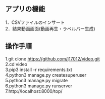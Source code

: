 ## アプリの機能  
1．CSVファイルのインサート    
2．結果動画画面(動画再生・ラベルバー生成)    

## 操作手順   
1.git clone https://github.com/j17012/video.git  
2.cd video  
3.pip3 install -r requirements.txt  
4.python3 manage.py createsuperuser  
5.python3 manage.py migrate  
6.python3 manage.py runserver  
7.http://localhost:8000/top/  
   
  　　
